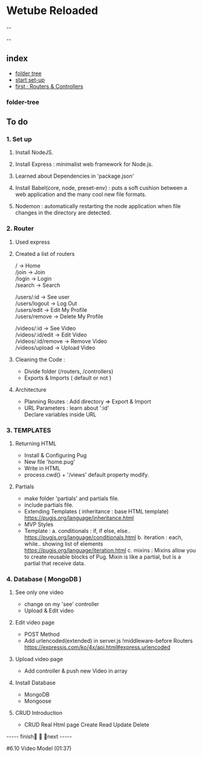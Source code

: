 # Wetube Reloaded
--

--

## index

- [folder tree](#folder-tree)
- [start set-up](#1-set-up)
- [first : Routers & Controllers](#2-router)

### folder-tree

## To do

### 1. Set up

1. Install NodeJS.

2. Install Express : minimalist web framework for Node.js.

3. Learned about Dependencies in 'package.json'

4. Install Babel(core, node, preset-env) : puts a soft cushion between a web application and the many cool new file formats.

5. Nodemon : automatically restarting the node application when file changes in the directory are detected.

### 2. Router

1. Used express

2. Created a list of routers    
    
   / -> Home    
   /join -> Join    
   /login -> Login    
   /search -> Search    
    
   /users/:id -> See user    
   /users/logout -> Log Out    
   /users/edit -> Edit My Profile    
   /users/remove -> Delete My Profile  

   /videos/:id -> See Video    
   /videos/:id/edit -> Edit Video    
   /videos/:id/remove -> Remove Video   
   /videos/upload -> Upload Video    
    
3. Cleaning the Code :
    
   - Divide folder (/routers, /controllers)
   - Exports & Imports ( default or not )    
         
4. Architecture    
    
   - Planning Routes : Add directory => Export & Import
   - URL Parameters : learn about ':id'  
      Declare variables inside URL

### 3. TEMPLATES

1. Returning HTML

   - Install & Configuring Pug    
   - New file 'home.pug'    
   - Write in HTML    
   - process.cwd() + '/views' default property modify.
      
2. Partials    
    
   - make folder 'partials' and partials file.    
   - include partials file.    
   - Extending Templates ( inheritance : base HTML template)
      https://pugjs.org/language/inheritance.html

   + MVP Styles

   - Template :
      a. conditionals : if, if else, else..
         https://pugjs.org/language/conditionals.html
      b. iteration : each, while.. showing list of elements 
         https://pugjs.org/language/iteration.html
      c. mixins : Mixins allow you to create reusable blocks of Pug.
         Mixin is like a partial, but is a partial that receive data.
   
### 4. Database ( MongoDB )

1. See only one video

   - change on my 'see' controller    
   - Upload & Edit video    

2. Edit video page

   - POST Method    
   - Add urlencoded(extended) in server.js !middleware-before Routers
      https://expressjs.com/ko/4x/api.html#express.urlencoded

3. Upload video page

   - Add controller & push new Video in array

4. Install Database

   - MongoDB    
   - Mongoose

5. CRUD Introduction

   - CRUD Real Html page
      Create
      Read
      Update
      Delete

   

----- finish🔺 🔰 🔻next -----    
    
   #6.10 Video Model (01:37)